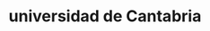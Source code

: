 ---
title: "universidad de Cantabria"
external_link: "https://web.unican.es/informacion-sobre-el-coronavirus-covid-19"
type: "cantabria"
img: "./images/universidades/universidad de cantabria.png"
file_title: "Acuerdo Adaptación Enseñanza"
file_link: "https://web.unican.es/Documents/covid19/Protocolo-de-retorno-actividad-UC.</a><i class='fas fa-external-link-alt'></i>#search=covid"
---